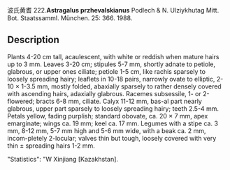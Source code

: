 波氏黄耆
222.**Astragalus przhevalskianus** Podlech & N. Ulziykhutag Mitt. Bot. Staatssamml. München. 25: 366. 1988.

## Description
Plants 4-20 cm tall, acaulescent, with white or reddish when mature hairs up to 3 mm. Leaves 3-20 cm; stipules 5-7 mm, shortly adnate to petiole, glabrous, or upper ones ciliate; petiole 1-5 cm, like rachis sparsely to loosely spreading hairy; leaflets in 10-18 pairs, narrowly ovate to elliptic, 2-10 × 1-3.5 mm, mostly folded, abaxially sparsely to rather densely covered with ascending hairs, adaxially glabrous. Racemes subsessile, 1- or 2-flowered; bracts 6-8 mm, ciliate. Calyx 11-12 mm, bas-al part nearly glabrous, upper part sparsely to loosely spreading hairy; teeth 2.5-4 mm. Petals yellow, fading purplish; standard obovate, ca. 20 × 7 mm, apex emarginate; wings ca. 19 mm; keel ca. 17 mm. Legumes with a stipe ca. 3 mm, 8-12 mm, 5-7 mm high and 5-6 mm wide, with a beak ca. 2 mm, incom-pletely 2-locular; valves thin but tough, loosely covered with very thin ± spreading hairs 1-2 mm.

  "Statistics": "W Xinjiang [Kazakhstan].

